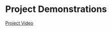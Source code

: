 # Project Demonstrations

[Project Video](https://drive.google.com/file/d/195iLY3UsET0G3sAA-_6dhflIOQoBSdtf/view?usp=sharing)